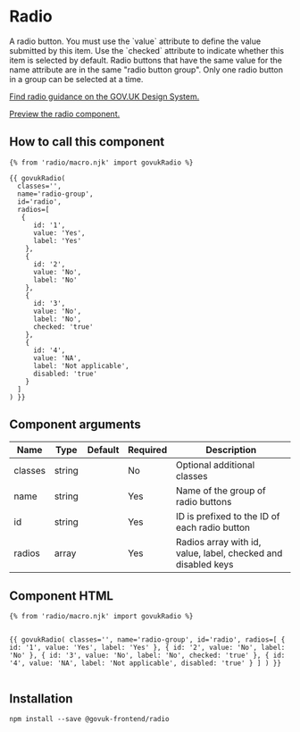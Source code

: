 


<h1 class="govuk-u-heading-36">
Radio
</h1>

<p class="govuk-u-core-24">
  A radio button. You must use the `value` attribute to define the value submitted by this item. Use the `checked` attribute to indicate whether this item is selected by default. Radio buttons that have the same value for the name attribute are in the same "radio button group". Only one radio button in a group can be selected at a time.
</p>

<p class="govuk-u-copy-19">
  <a href="http://www.linktodesignsystem.com/radio">Find radio guidance on the GOV.UK Design System.</a>
</p>


<p class="govuk-u-copy-19">
<a href="http://govuk-frontend-review.herokuapp.com/components/radio/preview">Preview the radio component.
</a>
</p>

  <h2 class="govuk-u-heading-24">How to call this component</h2>

  <pre><code>{% from &#39;radio/macro.njk&#39; import govukRadio %}

{{ govukRadio(
  classes=&#39;&#39;,
  name=&#39;radio-group&#39;,
  id=&#39;radio&#39;,
  radios=[
   {
      id: &#39;1&#39;,
      value: &#39;Yes&#39;,
      label: &#39;Yes&#39;
    },
    {
      id: &#39;2&#39;,
      value: &#39;No&#39;,
      label: &#39;No&#39;
    },
    {
      id: &#39;3&#39;,
      value: &#39;No&#39;,
      label: &#39;No&#39;,
      checked: &#39;true&#39;
    },
    {
      id: &#39;4&#39;,
      value: &#39;NA&#39;,
      label: &#39;Not applicable&#39;,
      disabled: &#39;true&#39;
    }
  ]
) }}
</code></pre>

<h2 class="govuk-u-heading-24">Component arguments</h2>

<div>

<!-- TODO: Use the table macro here and pass it component argument data -->
| Name        | Type    | Default | Required | Description
|---          |---      |---      |---       |---
| classes     | string  |         | No       | Optional additional classes
| name        | string  |         | Yes      | Name of the group of radio buttons
| id          | string  |         | Yes      | ID is prefixed to the ID of each radio button
| radios      | array   |         | Yes      | Radios array with id, value, label, checked and disabled keys

</div>

<h2 class="govuk-u-heading-24">Component HTML</h2>
<pre><code>{% from &#39;radio/macro.njk&#39; import govukRadio %}

{{ govukRadio(
  classes=&#39;&#39;,
  name=&#39;radio-group&#39;,
  id=&#39;radio&#39;,
  radios=[
   {
      id: &#39;1&#39;,
      value: &#39;Yes&#39;,
      label: &#39;Yes&#39;
    },
    {
      id: &#39;2&#39;,
      value: &#39;No&#39;,
      label: &#39;No&#39;
    },
    {
      id: &#39;3&#39;,
      value: &#39;No&#39;,
      label: &#39;No&#39;,
      checked: &#39;true&#39;
    },
    {
      id: &#39;4&#39;,
      value: &#39;NA&#39;,
      label: &#39;Not applicable&#39;,
      disabled: &#39;true&#39;
    }
  ]
) }}
</code></pre>

<h2 class="govuk-u-heading-24">Installation</h2>
<pre><code>npm install --save @govuk-frontend/radio</code></pre>

